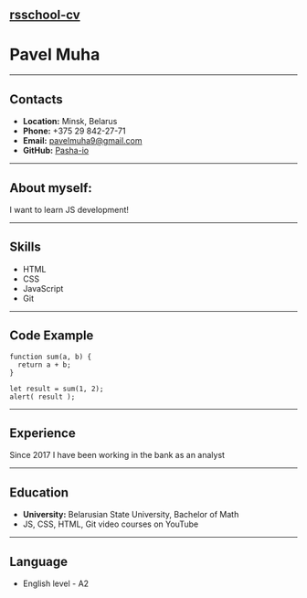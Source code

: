[rsschool-cv](https://Pasha-io.github.io/rsschool-cv/)
----------

Pavel Muha
============
----------
Contacts
----------
* **Location:** Minsk, Belarus
* **Phone:** +375 29 842-27-71
* **Email:** pavelmuha9@gmail.com
* **GitHub:** [Pasha-io](github.com/Pasha-io)
----------

About myself:
----------

I want to learn JS development!

----------
Skills
----------
* HTML
* CSS
* JavaScript
* Git
----------

Code Example
----------
```
function sum(a, b) {
  return a + b;
}

let result = sum(1, 2);
alert( result );
```
----------
Experience
----------
Since 2017 I have been working in the bank as an analyst

----------
Education
----------
* **University:** Belarusian State University, Bachelor of Math
* JS, CSS, HTML, Git video courses on YouTube
----------

Language
----------
* English level - A2

